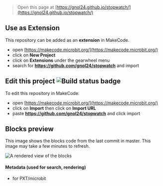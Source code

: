 
> Open this page at [https://gnol24.github.io/stopwatch/](https://gnol24.github.io/stopwatch/)

## Use as Extension

This repository can be added as an **extension** in MakeCode.

* open [https://makecode.microbit.org/](https://makecode.microbit.org/)
* click on **New Project**
* click on **Extensions** under the gearwheel menu
* search for **https://github.com/gnol24/stopwatch** and import

## Edit this project ![Build status badge](https://github.com/gnol24/stopwatch/workflows/MakeCode/badge.svg)

To edit this repository in MakeCode.

* open [https://makecode.microbit.org/](https://makecode.microbit.org/)
* click on **Import** then click on **Import URL**
* paste **https://github.com/gnol24/stopwatch** and click import

## Blocks preview

This image shows the blocks code from the last commit in master.
This image may take a few minutes to refresh.

![A rendered view of the blocks](https://github.com/gnol24/stopwatch/raw/master/.github/makecode/blocks.png)

#### Metadata (used for search, rendering)

* for PXT/microbit
<script src="https://makecode.com/gh-pages-embed.js"></script><script>makeCodeRender("{{ site.makecode.home_url }}", "{{ site.github.owner_name }}/{{ site.github.repository_name }}");</script>
